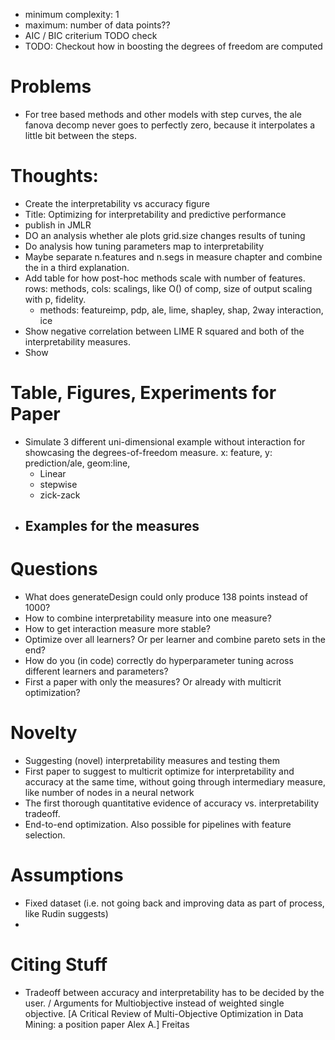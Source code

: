 

- minimum complexity: 1
- maximum: number of data points??
- AIC / BIC criterium TODO check
- TODO: Checkout how in boosting the degrees of freedom are computed


# Problems
- For tree based methods and other models with step curves, the ale fanova decomp never goes to perfectly zero, because it interpolates a little bit between the steps.



# Thoughts:

- Create the interpretability vs accuracy figure
- Title: Optimizing for interpretability and predictive performance
- publish in JMLR
- DO an analysis whether ale plots grid.size changes results of tuning
- Do analysis how tuning parameters map to interpretability
- Maybe separate n.features and n.segs in measure chapter and combine the in a third explanation.
- Add table for how post-hoc methods scale with number of features. rows: methods, cols: scalings, like O() of comp, size of output scaling with p, fidelity.
  - methods: featureimp, pdp, ale, lime, shapley, shap, 2way interaction, ice
- Show negative correlation between LIME R squared and both of the interpretability measures.
- Show 

# Table, Figures, Experiments for Paper
- Simulate 3 different uni-dimensional example without interaction for showcasing the degrees-of-freedom measure. x: feature, y: prediction/ale, geom:line, 
  - Linear
  - stepwise 
  - zick-zack
- Examples for the measures
  - 

# Questions

- What does generateDesign could only produce 138 points instead of 1000?
- How to combine interpretability measure into one measure?
- How to get interaction measure more stable?
- Optimize over all learners? Or per learner and combine pareto sets in the end?
- How do you (in code) correctly do  hyperparameter tuning across different learners and parameters?
- First a paper with only the measures? Or already with multicrit optimization?


# Novelty
- Suggesting (novel) interpretability measures and testing them
- First paper to suggest to multicrit optimize for interpretability and accuracy at the same time, without going through intermediary measure, like number of nodes in a neural network
- The first thorough quantitative evidence of accuracy vs. interpretability tradeoff.
- End-to-end optimization. Also possible for pipelines with feature selection.


# Assumptions
- Fixed dataset (i.e. not going back and improving data as part of process, like Rudin suggests)
- 


# Citing Stuff
- Tradeoff between accuracy and interpretability has to be decided by the user. / Arguments for Multiobjective instead of weighted single objective. [A Critical Review of Multi-Objective Optimization in Data Mining: a position paper Alex A.] Freitas

